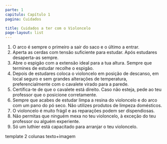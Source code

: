 ```yaml
---
parte: 1
capitulo: Capítulo 1
pagina: Cuidados

title: Cuidados a ter com o Violoncelo
page-layout: list
---
```


<ol>
	<li> O arco é sempre o primeiro a sair do saco e o último a entrar.</li>
	<li> Aperta as cerdas com tensão suficiente para estudar. Após estudares desaperta-as sempre.</li>
	<li> Abre o espigão com a extensão ideal para a tua altura. Sempre que termines de estudar recolhe o espigão.</li>
	<li> Depois de estudares coloca o violoncelo em posição de descanso, em local seguro e sem grandes alterações de temperatura, preferencialmente com o cavalete virado para a parede.</li>
	<li> Certifica-te de que o cavalete está direito. Caso não esteja, pede ao teu professor que o posicione corretamente.</li>
	<li>Sempre que acabes de estudar limpa a resina do violoncelo e do arco com um pano do pó seco. Não utilizes produtos de limpeza domésticos.</li>
	<li> O violoncelo é muito frágil e as reparações podem ser dispendiosas.</li>
	<li> Não permitas que ninguém mexa no teu violoncelo, à exceção do teu professor ou alguém experiente.</li>
	<li>Só um luthier está capacitado para arranjar o teu violoncelo.</li>
</ol>

template 2 colunas texto+imagem
